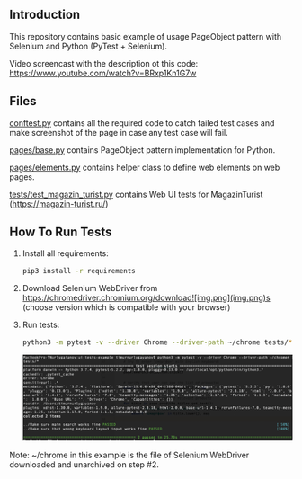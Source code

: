 Introduction
------------

This repository contains basic example of usage PageObject
pattern with Selenium and Python (PyTest + Selenium).

Video screencast with the description ot this code:
https://www.youtube.com/watch?v=BRxp1Kn1G7w


Files
-----

[conftest.py](conftest.py) contains all the required code to catch failed test cases and make screenshot
of the page in case any test case will fail.

[pages/base.py](pages/base.py) contains PageObject pattern implementation for Python.

[pages/elements.py](pages/elements.py) contains helper class to define web elements on web pages.

[tests/test_magazin_turist.py](tests/test_magazin_turist.py) contains Web UI tests for MagazinTurist (https://magazin-turist.ru/)


How To Run Tests
----------------

1) Install all requirements:

    ```bash
    pip3 install -r requirements
    ```

2) Download Selenium WebDriver from https://chromedriver.chromium.org/download![img.png](img.png)s (choose version which is compatible with your browser)

3) Run tests:

    ```bash
    python3 -m pytest -v --driver Chrome --driver-path ~/chrome tests/*
    ```

   ![alt text](example.png)

Note:
~/chrome in this example is the file of Selenium WebDriver downloaded and unarchived on step #2.
